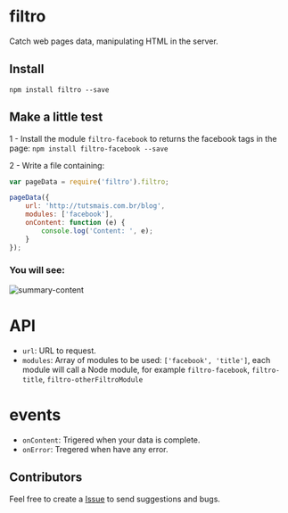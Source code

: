# filtro
Catch web pages data, manipulating HTML in the server.

## Install
`npm install filtro --save`

## Make a little test

1 - Install the module `filtro-facebook` to returns the facebook tags in the page:
`npm install filtro-facebook --save`

2 - Write a file containing:
```js
var pageData = require('filtro').filtro;

pageData({
	url: 'http://tutsmais.com.br/blog',
	modules: ['facebook'],
	onContent: function (e) {
		console.log('Content: ', e);
	}
});
```
### You will see:
![summary-content](https://f.cloud.github.com/assets/736728/442248/f939209e-b141-11e2-8cdf-1a89eb8bc465.png)

# API
- `url`: URL to request.
- `modules`: Array of modules to be used: `['facebook', 'title']`, each module will call a Node module, for example `filtro-facebook`, `filtro-title`, `filtro-otherFiltroModule`

# events
- `onContent`: Trigered when your data is complete.
- `onError`: Tregered when have any error.

## Contributors
Feel free to create a [Issue](https://github.com/felquis/filtro/issues) to send suggestions and bugs.